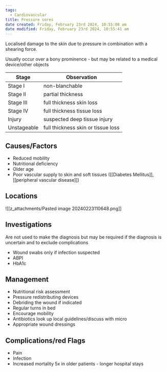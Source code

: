 ```yaml
---
tags:
  - Cardiovascular
title: Pressure sores
date created: Friday, February 23rd 2024, 10:55:08 am
date modified: Friday, February 23rd 2024, 10:55:41 am
---
```

Localised damage to the skin due to pressure in combination with a shearing force.

Usually occur over a bony prominence - but may be related to a medical device/other objects

| Stage       | Observation                  |
| ----------- | ---------------------------- |
| Stage I     | non-blanchable               |
| Stage II    | partial thickness            |
| Stage III   | full thickness skin loss     |
| Stage IV    | full thickness tissue loss   |
| Injury      | suspected deep tissue injury |
| Unstageable | full thickness skin or tissue loss                             |

## Causes/Factors

- Reduced mobility
- Nutritional deficiency
- Older age
- Poor vascular supply to skin and soft tissues ([[Diabetes Mellitus]], [[peripheral vascular disease]])

## Locations

![[z_attachments/Pasted image 20240223110648.png]]

## Investigations

Are not used to make the diagnosis but may be required if the diagnosis is uncertain and to exclude complications
- Wound swabs only if infection suspected
- ABPI
- HbA1c
## Management

- Nutritional risk assessment
- Pressure redistributing devices
- Debriding the wound if indicated
- Regular turns in bed
- Encourage mobility
- Antibiotics look up local guidelines/discuss with micro
- Appropriate wound dressings 

## Complications/red Flags

- Pain 
- Infection
- Increased mortality 5x in older patients - longer hospital stays 